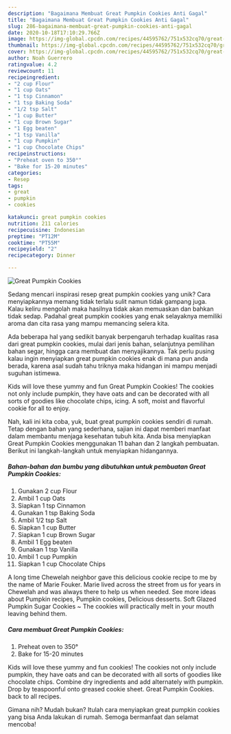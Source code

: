 ```yaml
---
description: "Bagaimana Membuat Great Pumpkin Cookies Anti Gagal"
title: "Bagaimana Membuat Great Pumpkin Cookies Anti Gagal"
slug: 286-bagaimana-membuat-great-pumpkin-cookies-anti-gagal
date: 2020-10-18T17:10:29.766Z
image: https://img-global.cpcdn.com/recipes/44595762/751x532cq70/great-pumpkin-cookies-recipe-main-photo.jpg
thumbnail: https://img-global.cpcdn.com/recipes/44595762/751x532cq70/great-pumpkin-cookies-recipe-main-photo.jpg
cover: https://img-global.cpcdn.com/recipes/44595762/751x532cq70/great-pumpkin-cookies-recipe-main-photo.jpg
author: Noah Guerrero
ratingvalue: 4.2
reviewcount: 11
recipeingredient:
- "2 cup Flour"
- "1 cup Oats"
- "1 tsp Cinnamon"
- "1 tsp Baking Soda"
- "1/2 tsp Salt"
- "1 cup Butter"
- "1 cup Brown Sugar"
- "1 Egg beaten"
- "1 tsp Vanilla"
- "1 cup Pumpkin"
- "1 cup Chocolate Chips"
recipeinstructions:
- "Preheat oven to 350°"
- "Bake for 15-20 minutes"
categories:
- Resep
tags:
- great
- pumpkin
- cookies

katakunci: great pumpkin cookies 
nutrition: 211 calories
recipecuisine: Indonesian
preptime: "PT12M"
cooktime: "PT55M"
recipeyield: "2"
recipecategory: Dinner

---
```



![Great Pumpkin Cookies](https://img-global.cpcdn.com/recipes/44595762/751x532cq70/great-pumpkin-cookies-recipe-main-photo.jpg)

Sedang mencari inspirasi resep great pumpkin cookies yang unik? Cara menyiapkannya memang tidak terlalu sulit namun tidak gampang juga. Kalau keliru mengolah maka hasilnya tidak akan memuaskan dan bahkan tidak sedap. Padahal great pumpkin cookies yang enak selayaknya memiliki aroma dan cita rasa yang mampu memancing selera kita.

Ada beberapa hal yang sedikit banyak berpengaruh terhadap kualitas rasa dari great pumpkin cookies, mulai dari jenis bahan, selanjutnya pemilihan bahan segar, hingga cara membuat dan menyajikannya. Tak perlu pusing kalau ingin menyiapkan great pumpkin cookies enak di mana pun anda berada, karena asal sudah tahu triknya maka hidangan ini mampu menjadi suguhan istimewa.

Kids will love these yummy and fun Great Pumpkin Cookies! The cookies not only include pumpkin, they have oats and can be decorated with all sorts of goodies like chocolate chips, icing. A soft, moist and flavorful cookie for all to enjoy.


Nah, kali ini kita coba, yuk, buat great pumpkin cookies sendiri di rumah. Tetap dengan bahan yang sederhana, sajian ini dapat memberi manfaat dalam membantu menjaga kesehatan tubuh kita. Anda bisa menyiapkan Great Pumpkin Cookies menggunakan 11 bahan dan 2 langkah pembuatan. Berikut ini langkah-langkah untuk menyiapkan hidangannya.

<!--inarticleads1-->

##### Bahan-bahan dan bumbu yang dibutuhkan untuk pembuatan Great Pumpkin Cookies:

1. Gunakan 2 cup Flour
1. Ambil 1 cup Oats
1. Siapkan 1 tsp Cinnamon
1. Gunakan 1 tsp Baking Soda
1. Ambil 1/2 tsp Salt
1. Siapkan 1 cup Butter
1. Siapkan 1 cup Brown Sugar
1. Ambil 1 Egg beaten
1. Gunakan 1 tsp Vanilla
1. Ambil 1 cup Pumpkin
1. Siapkan 1 cup Chocolate Chips


A long time Chewelah neighbor gave this delicious cookie recipe to me by the name of Marie Fouker. Marie lived across the street from us for years in Chewelah and was always there to help us when needed. See more ideas about Pumpkin recipes, Pumpkin cookies, Delicious desserts. Soft Glazed Pumpkin Sugar Cookies ~ The cookies will practically melt in your mouth leaving behind them. 

<!--inarticleads2-->

##### Cara membuat Great Pumpkin Cookies:

1. Preheat oven to 350°
1. Bake for 15-20 minutes


Kids will love these yummy and fun cookies! The cookies not only include pumpkin, they have oats and can be decorated with all sorts of goodies like chocolate chips. Combine dry ingredients and add alternately with pumpkin. Drop by teaspoonful onto greased cookie sheet. Great Pumpkin Cookies. back to all recipes. 

Gimana nih? Mudah bukan? Itulah cara menyiapkan great pumpkin cookies yang bisa Anda lakukan di rumah. Semoga bermanfaat dan selamat mencoba!
